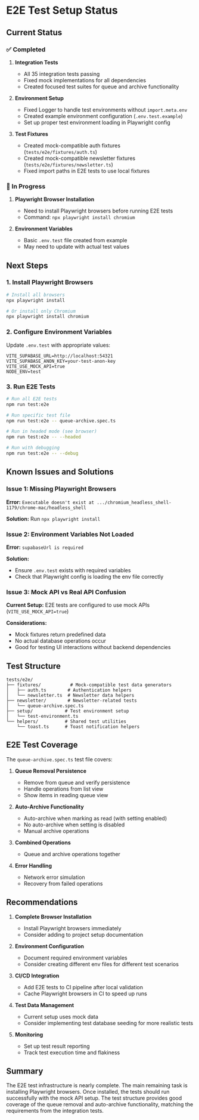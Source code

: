 # E2E Test Setup Status

## Current Status

### ✅ Completed
1. **Integration Tests**
   - All 35 integration tests passing
   - Fixed mock implementations for all dependencies
   - Created focused test suites for queue and archive functionality

2. **Environment Setup**
   - Fixed Logger to handle test environments without `import.meta.env`
   - Created example environment configuration (`.env.test.example`)
   - Set up proper test environment loading in Playwright config

3. **Test Fixtures**
   - Created mock-compatible auth fixtures (`tests/e2e/fixtures/auth.ts`)
   - Created mock-compatible newsletter fixtures (`tests/e2e/fixtures/newsletter.ts`)
   - Fixed import paths in E2E tests to use local fixtures

### 🚧 In Progress
1. **Playwright Browser Installation**
   - Need to install Playwright browsers before running E2E tests
   - Command: `npx playwright install chromium`

2. **Environment Variables**
   - Basic `.env.test` file created from example
   - May need to update with actual test values

## Next Steps

### 1. Install Playwright Browsers
```bash
# Install all browsers
npx playwright install

# Or install only Chromium
npx playwright install chromium
```

### 2. Configure Environment Variables
Update `.env.test` with appropriate values:
```env
VITE_SUPABASE_URL=http://localhost:54321
VITE_SUPABASE_ANON_KEY=your-test-anon-key
VITE_USE_MOCK_API=true
NODE_ENV=test
```

### 3. Run E2E Tests
```bash
# Run all E2E tests
npm run test:e2e

# Run specific test file
npm run test:e2e -- queue-archive.spec.ts

# Run in headed mode (see browser)
npm run test:e2e -- --headed

# Run with debugging
npm run test:e2e -- --debug
```

## Known Issues and Solutions

### Issue 1: Missing Playwright Browsers
**Error:** `Executable doesn't exist at .../chromium_headless_shell-1179/chrome-mac/headless_shell`

**Solution:** Run `npx playwright install`

### Issue 2: Environment Variables Not Loaded
**Error:** `supabaseUrl is required`

**Solution:** 
- Ensure `.env.test` exists with required variables
- Check that Playwright config is loading the env file correctly

### Issue 3: Mock API vs Real API Confusion
**Current Setup:** E2E tests are configured to use mock APIs (`VITE_USE_MOCK_API=true`)

**Considerations:**
- Mock fixtures return predefined data
- No actual database operations occur
- Good for testing UI interactions without backend dependencies

## Test Structure

```
tests/e2e/
├── fixtures/           # Mock-compatible test data generators
│   ├── auth.ts        # Authentication helpers
│   └── newsletter.ts  # Newsletter data helpers
├── newsletter/        # Newsletter-related tests
│   └── queue-archive.spec.ts
├── setup/            # Test environment setup
│   └── test-environment.ts
└── helpers/          # Shared test utilities
    └── toast.ts      # Toast notification helpers
```

## E2E Test Coverage

The `queue-archive.spec.ts` test file covers:

1. **Queue Removal Persistence**
   - Remove from queue and verify persistence
   - Handle operations from list view
   - Show items in reading queue view

2. **Auto-Archive Functionality**
   - Auto-archive when marking as read (with setting enabled)
   - No auto-archive when setting is disabled
   - Manual archive operations

3. **Combined Operations**
   - Queue and archive operations together

4. **Error Handling**
   - Network error simulation
   - Recovery from failed operations

## Recommendations

1. **Complete Browser Installation**
   - Install Playwright browsers immediately
   - Consider adding to project setup documentation

2. **Environment Configuration**
   - Document required environment variables
   - Consider creating different env files for different test scenarios

3. **CI/CD Integration**
   - Add E2E tests to CI pipeline after local validation
   - Cache Playwright browsers in CI to speed up runs

4. **Test Data Management**
   - Current setup uses mock data
   - Consider implementing test database seeding for more realistic tests

5. **Monitoring**
   - Set up test result reporting
   - Track test execution time and flakiness

## Summary

The E2E test infrastructure is nearly complete. The main remaining task is installing Playwright browsers. Once installed, the tests should run successfully with the mock API setup. The test structure provides good coverage of the queue removal and auto-archive functionality, matching the requirements from the integration tests.